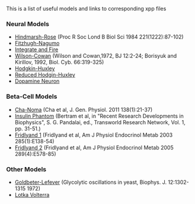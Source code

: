 This is a list of useful models and links to corresponding xpp files

### Neural Models

* [Hindmarsh-Rose](hr.ode) (Proc R Soc Lond B Biol Sci 1984 221(1222):87-102)
* [Fitzhugh-Nagumo](fhn.ode)
* [Integrate and Fire](if.ode)
* [Wilson-Cowan](wilcow.ode) (Wilson and Cowan,1972, BJ 12:2-24; Borisyuk and Kirillov, 1992, Biol. Cyb. 66:319-325)
* [Hodgkin-Huxley](hh.ode)
* [Reduced Hodgin-Huxley](hhred.ode)
* [Dopamine Neuron](dopa.ode)

### Beta-Cell Models

* [Cha-Noma](ChaNoma.ode) (Cha et al, J. Gen. Physiol. 2011 138(1):21-37)
* [Insulin Phantom](insburst2.ode) (Bertram et al, in "Recent Research Developments in Biophysics", S. G. Pandalai, ed., Transworld Research Network, Vol. 1, pp. 31-51.)
* [Fridlyand 1](Fridlyand03.ode) (Fridlyand et al, Am J Physiol Endocrinol Metab 2003 285(1):E138-54)
* [Fridlyand 2](Fridlyand05.ode) (Fridlyand et al, Am J Physiol Endocrinol Metab 2005 289(4):E578-85)

### Other Models

* [Goldbeter-Lefever](glyco.ode) (Glycolytic oscillations in yeast, Biophys. J. 12:1302-1315 1972)
* [Lotka Volterra](lotka.ode)
